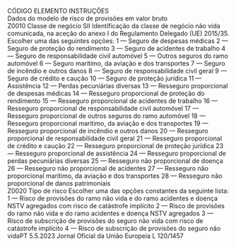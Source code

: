  
CÓDIGO  ELEMENTO  INSTRUÇÕES  
Dados do modelo de risco de provisões em valor bruto  
Z0010  Classe de negócio SII  Identificação da classe de negócio não vida comunicada, na aceção do anexo I do 
Regulamento Delegado (UE) 2015/35. Escolher uma das seguintes opções: 
1 — Seguro de despesas médicas 
2 — Seguro de proteção do rendimento 
3 — Seguro de acidentes de trabalho 
4 — Seguro de responsabilidade civil automóvel 
5 — Outros seguros do ramo automóvel 
6 — Seguro marítimo, da aviação e dos transportes 
7 — Seguro de incêndio e outros danos 
8 — Seguro de responsabilidade civil geral 
9 — Seguro de crédito e caução 
10 — Seguro de proteção jurídica 
11 — Assistência 
12 — Perdas pecuniárias diversas 
13 — Resseguro proporcional de despesas médicas 
14 — Resseguro proporcional de proteção do rendimento 
15 — Resseguro proporcional de acidentes de trabalho 
16 — Resseguro proporcional de responsabilidade civil automóvel 
17 — Resseguro proporcional de outros seguros do ramo automóvel 
18 — Resseguro proporcional marítimo, da aviação e dos transportes 
19 — Resseguro proporcional de incêndio e outros danos 
20 — Resseguro proporcional de responsabilidade civil geral 
21 — Resseguro proporcional de crédito e caução 
22 — Resseguro proporcional de proteção jurídica 
23 — Resseguro proporcional de assistência 
24 — Resseguro proporcional de perdas pecuniárias diversas 
25 — Resseguro não proporcional de doença 
26 — Resseguro não proporcional de acidentes 
27 — Resseguro não proporcional marítimo, da aviação e dos transportes 
28 — Resseguro não proporcional de danos patrimoniais  
Z0020  Tipo de risco  Escolher uma das opções constantes da seguinte lista: 
1 — Risco de provisões do ramo não vida e do ramo acidentes e doença NSTV 
agregados com risco de catástrofe implícito 
2 — Risco de provisões do ramo não vida e do ramo acidentes e doença NSTV 
agregados 
3 — Risco de subscrição de provisões do seguro não vida com risco de catástrofe 
implícito 
4 — Risco de subscrição de provisões do seguro não vidaPT  5.5.2023 Jornal Oficial da União Europeia L 120/1457